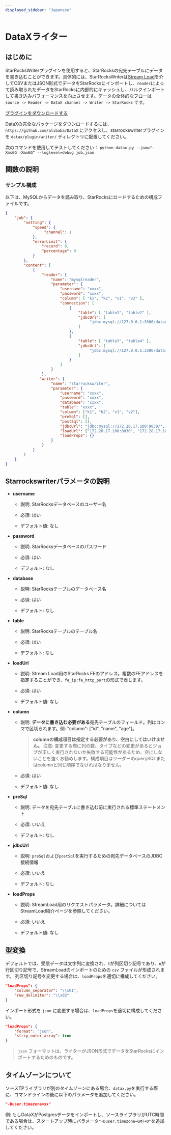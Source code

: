 ```yaml
---
displayed_sidebar: "Japanese"
---
```


# DataXライター

## はじめに

StarRocksWriterプラグインを使用すると、StarRocksの宛先テーブルにデータを書き込むことができます。具体的には、StarRocksWriterは[Stream Load](./StreamLoad.md)を介してCSVまたはJSON形式でデータをStarRocksにインポートし、`reader`によって読み取られたデータをStarRocksに内部的にキャッシュし、バルクインポートして書き込みパフォーマンスを向上させます。データの全体的なフローは `source -> Reader -> DataX channel -> Writer -> StarRocks` です。

[プラグインをダウンロードする](https://github.com/StarRocks/DataX/releases)

DataXの完全なパッケージをダウンロードするには、`https://github.com/alibaba/DataX` にアクセスし、starrockswriterプラグインを `datax/plugin/writer/` ディレクトリに配置してください。

次のコマンドを使用してテストしてください：
`python datax.py --jvm="-Xms6G -Xmx6G" --loglevel=debug job.json`

## 関数の説明

### サンプル構成

以下は、MySQLからデータを読み取り、StarRocksにロードするための構成ファイルです。

```json
{
    "job": {
        "setting": {
            "speed": {
                 "channel": 1
            },
            "errorLimit": {
                "record": 0,
                "percentage": 0
            }
        },
        "content": [
            {
                "reader": {
                    "name": "mysqlreader",
                    "parameter": {
                        "username": "xxxx",
                        "password": "xxxx",
                        "column": [ "k1", "k2", "v1", "v2" ],
                        "connection": [
                            {
                                "table": [ "table1", "table2" ],
                                "jdbcUrl": [
                                     "jdbc:mysql://127.0.0.1:3306/datax_test1"
                                ]
                            },
                            {
                                "table": [ "table3", "table4" ],
                                "jdbcUrl": [
                                     "jdbc:mysql://127.0.0.1:3306/datax_test2"
                                ]
                            }
                        ]
                    }
                },
               "writer": {
                    "name": "starrockswriter",
                    "parameter": {
                        "username": "xxxx",
                        "password": "xxxx",
                        "database": "xxxx",
                        "table": "xxxx",
                        "column": ["k1", "k2", "v1", "v2"],
                        "preSql": [],
                        "postSql": [], 
                        "jdbcUrl": "jdbc:mysql://172.28.17.100:9030/",
                        "loadUrl": ["172.28.17.100:8030", "172.28.17.100:8030"],
                        "loadProps": {}
                    }
                }
            }
        ]
    }
}

```

## Starrockswriterパラメータの説明

* **username**

  * 説明: StarRocksデータベースのユーザー名

  * 必須: はい

  * デフォルト値: なし

* **password**

  * 説明: StarRocksデータベースのパスワード

  * 必須: はい

  * デフォルト: なし

* **database**

  * 説明: StarRocksテーブルのデータベース名

  * 必須: はい

  * デフォルト: なし

* **table**

  * 説明: StarRocksテーブルのテーブル名

  * 必須: はい

  * デフォルト: なし

* **loadUrl**

  * 説明: Stream Load用のStarRocks FEのアドレス。複数のFEアドレスを指定することができ、`fe_ip:fe_http_port`の形式で表します。

  * 必須: はい

  * デフォルト値: なし

* **column**

  * 説明: **データに書き込む必要がある**宛先テーブルのフィールド。列はコンマで区切られます。例: "column": ["id", "name", "age"]。
    > **columnの構成項目は指定する必要があり、空白にしてはいけません。**
    > 注意: 変更する際に列の数、タイプなどの変更があるとジョブが正しく実行されないか失敗する可能性があるため、空にしないことを強くお勧めします。構成項目はリーダーのquerySQLまたはcolumnと同じ順序でなければなりません。

  * 必須: はい
  * デフォルト値: なし

* **preSql**

  * 説明: データを宛先テーブルに書き込む前に実行される標準ステートメント

  * 必須: いいえ

  * デフォルト: なし

* **jdbcUrl**

  * 説明: `preSql`および`postSql`を実行するための宛先データベースのJDBC接続情報

  * 必須: いいえ

  * デフォルト: なし

* **loadProps**

  * 説明: StreamLoad用のリクエストパラメータ。詳細についてはStreamLoad紹介ページを参照してください。

  * 必須: いいえ

  * デフォルト値: なし

## 型変換

デフォルトでは、受信データは文字列に変換され、`t`が列区切り記号であり、`n`が行区切り記号で、StreamLoadのインポートのための `csv` ファイルが形成されます。
列区切り記号を変更する場合は、`loadProps`を適切に構成してください。

```json
"loadProps": {
    "column_separator": "\\x01",
    "row_delimiter": "\\x02" 
}
```

インポート形式を `json` に変更する場合は、`loadProps`を適切に構成してください。

```json
"loadProps": {
    "format": "json",
    "strip_outer_array": true
}
```

> `json` フォーマットは、ライターがJSON形式でデータをStarRocksにインポートするためのものです。

## タイムゾーンについて

ソースTPライブラリが別のタイムゾーンにある場合、`datax.py`を実行する際に、コマンドラインの後に以下のパラメータを追加してください。

```json
"-Duser.timezone=xx"
```

例: もしDataXがPostgresデータをインポートし、ソースライブラリがUTC時間である場合は、スタートアップ時にパラメータ`"-Duser.timezone=GMT+0"`を追加してください。
